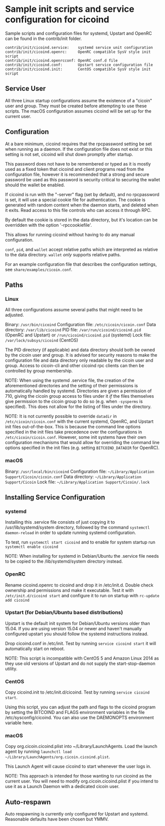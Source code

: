 Sample init scripts and service configuration for cicoind
==========================================================

Sample scripts and configuration files for systemd, Upstart and OpenRC
can be found in the contrib/init folder.

    contrib/init/cicoind.service:    systemd service unit configuration
    contrib/init/cicoind.openrc:     OpenRC compatible SysV style init script
    contrib/init/cicoind.openrcconf: OpenRC conf.d file
    contrib/init/cicoind.conf:       Upstart service configuration file
    contrib/init/cicoind.init:       CentOS compatible SysV style init script

Service User
---------------------------------

All three Linux startup configurations assume the existence of a "cicoin" user
and group.  They must be created before attempting to use these scripts.
The macOS configuration assumes cicoind will be set up for the current user.

Configuration
---------------------------------

At a bare minimum, cicoind requires that the rpcpassword setting be set
when running as a daemon.  If the configuration file does not exist or this
setting is not set, cicoind will shut down promptly after startup.

This password does not have to be remembered or typed as it is mostly used
as a fixed token that cicoind and client programs read from the configuration
file, however it is recommended that a strong and secure password be used
as this password is security critical to securing the wallet should the
wallet be enabled.

If cicoind is run with the "-server" flag (set by default), and no rpcpassword is set,
it will use a special cookie file for authentication. The cookie is generated with random
content when the daemon starts, and deleted when it exits. Read access to this file
controls who can access it through RPC.

By default the cookie is stored in the data directory, but it's location can be overridden
with the option '-rpccookiefile'.

This allows for running cicoind without having to do any manual configuration.

`conf`, `pid`, and `wallet` accept relative paths which are interpreted as
relative to the data directory. `wallet` *only* supports relative paths.

For an example configuration file that describes the configuration settings,
see `share/examples/cicoin.conf`.

Paths
---------------------------------

### Linux

All three configurations assume several paths that might need to be adjusted.

Binary:              `/usr/bin/cicoind`
Configuration file:  `/etc/cicoin/cicoin.conf`
Data directory:      `/var/lib/cicoind`
PID file:            `/var/run/cicoind/cicoind.pid` (OpenRC and Upstart) or `/run/cicoind/cicoind.pid` (systemd)
Lock file:           `/var/lock/subsys/cicoind` (CentOS)

The PID directory (if applicable) and data directory should both be owned by the
cicoin user and group. It is advised for security reasons to make the
configuration file and data directory only readable by the cicoin user and
group. Access to cicoin-cli and other cicoind rpc clients can then be
controlled by group membership.

NOTE: When using the systemd .service file, the creation of the aforementioned
directories and the setting of their permissions is automatically handled by
systemd. Directories are given a permission of 710, giving the cicoin group
access to files under it _if_ the files themselves give permission to the
cicoin group to do so (e.g. when `-sysperms` is specified). This does not allow
for the listing of files under the directory.

NOTE: It is not currently possible to override `datadir` in
`/etc/cicoin/cicoin.conf` with the current systemd, OpenRC, and Upstart init
files out-of-the-box. This is because the command line options specified in the
init files take precedence over the configurations in
`/etc/cicoin/cicoin.conf`. However, some init systems have their own
configuration mechanisms that would allow for overriding the command line
options specified in the init files (e.g. setting `BITCOIND_DATADIR` for
OpenRC).

### macOS

Binary:              `/usr/local/bin/cicoind`
Configuration file:  `~/Library/Application Support/Cicoin/cicoin.conf`
Data directory:      `~/Library/Application Support/Cicoin`
Lock file:           `~/Library/Application Support/Cicoin/.lock`

Installing Service Configuration
-----------------------------------

### systemd

Installing this .service file consists of just copying it to
/usr/lib/systemd/system directory, followed by the command
`systemctl daemon-reload` in order to update running systemd configuration.

To test, run `systemctl start cicoind` and to enable for system startup run
`systemctl enable cicoind`

NOTE: When installing for systemd in Debian/Ubuntu the .service file needs to be copied to the /lib/systemd/system directory instead.

### OpenRC

Rename cicoind.openrc to cicoind and drop it in /etc/init.d.  Double
check ownership and permissions and make it executable.  Test it with
`/etc/init.d/cicoind start` and configure it to run on startup with
`rc-update add cicoind`

### Upstart (for Debian/Ubuntu based distributions)

Upstart is the default init system for Debian/Ubuntu versions older than 15.04. If you are using version 15.04 or newer and haven't manually configured upstart you should follow the systemd instructions instead.

Drop cicoind.conf in /etc/init.  Test by running `service cicoind start`
it will automatically start on reboot.

NOTE: This script is incompatible with CentOS 5 and Amazon Linux 2014 as they
use old versions of Upstart and do not supply the start-stop-daemon utility.

### CentOS

Copy cicoind.init to /etc/init.d/cicoind. Test by running `service cicoind start`.

Using this script, you can adjust the path and flags to the cicoind program by
setting the BITCOIND and FLAGS environment variables in the file
/etc/sysconfig/cicoind. You can also use the DAEMONOPTS environment variable here.

### macOS

Copy org.cicoin.cicoind.plist into ~/Library/LaunchAgents. Load the launch agent by
running `launchctl load ~/Library/LaunchAgents/org.cicoin.cicoind.plist`.

This Launch Agent will cause cicoind to start whenever the user logs in.

NOTE: This approach is intended for those wanting to run cicoind as the current user.
You will need to modify org.cicoin.cicoind.plist if you intend to use it as a
Launch Daemon with a dedicated cicoin user.

Auto-respawn
-----------------------------------

Auto respawning is currently only configured for Upstart and systemd.
Reasonable defaults have been chosen but YMMV.
